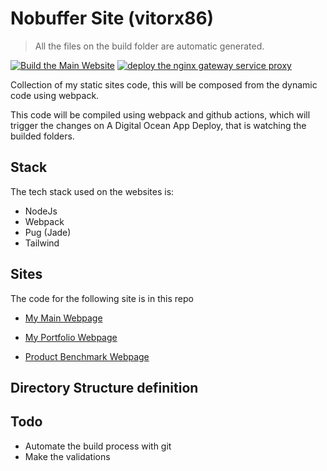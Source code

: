 # Nobuffer Site (vitorx86)

> All the files on the build folder are automatic generated.

[![Build the Main Website](https://github.com/vitorecomp/nobuffer-site/actions/workflows/build-website.yml/badge.svg)](https://github.com/vitorecomp/nobuffer-site/actions/workflows/build-website.yml)
[![deploy the nginx gateway service proxy](https://github.com/vitorecomp/nobuffer-site/actions/workflows/deploy-ngnix-sites.yml/badge.svg)](https://github.com/vitorecomp/nobuffer-site/actions/workflows/deploy-ngnix-sites.yml)

Collection of my static sites code, this will be composed from the dynamic code
using webpack.

This code will be compiled using webpack and github actions, which will trigger the changes
on A Digital Ocean App Deploy, that is watching the builded folders.

## Stack

The tech stack used on the websites is:

- NodeJs
- Webpack
- Pug (Jade)
- Tailwind

## Sites

The code for the following site is in this repo

- [My Main Webpage](https://www.vitorx86.dev/)

- [My Portfolio Webpage](https://me.vitorx86.dev/)

- [Product Benchmark Webpage](https://bench.vitorx86.dev/)

## Directory Structure definition

## Todo

- Automate the build process with git
- Make the validations
